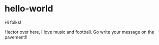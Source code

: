 # hello-world

Hi folks!

Hector over here, I love music and football. Go write your message on the pavement!!
